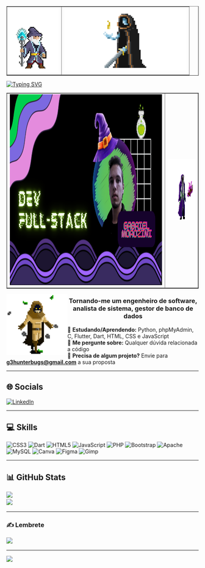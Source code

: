 <table width="100%", border="none">
    <td align="left">
      <img src="Ice_Mage.gif" alt="Ice Mage" height="170"/>
    </td>
    <td align="right">
      <img src="fireball.gif" alt="Fire Mage" height="160"/>
    </td>
</table>

[![Typing SVG](https://readme-typing-svg.demolab.com?font=Bilbo&size=35&pause=1000&color=05B9F7&width=435&lines=Hello+my+dear+friends;I'm+Gabriel%2C+a+full-stack+dev;also+known+as+G3+or+Morozini;If+you+need+a+project%2C+feel+free+and+ask+me)](https://git.io/typing-svg)

<table width="100%", border="none">
    <td align="left">
      <img src="dev-fullstack.png" alt="Dev Full-stack" height="500"/>
    </td>
     <td align="right">
      <img src="purple-wizard.gif" alt="Purple Wizard" height="160"/>
    </td>
</table>

<div style="float: left;">
  <img height="160" src="flying.gif" alt="Flying"/>
</div>

<h3 style="text-align: center;">
  Tornando-me um engenheiro de software, analista de sistema, gestor de banco de dados
</h3>

📖 **Estudando/Aprendendo:** Python, phpMyAdmin, C, Flutter, Dart, HTML, CSS e JavaScript  
💬 **Me pergunte sobre:** Qualquer dúvida relacionada a código  
📂 **Precisa de algum projeto?** Envie para **g3hunterbugs@gmail.com** a sua proposta

---

## 🌐 Socials

[![LinkedIn](https://img.shields.io/badge/LinkedIn-%230077B5.svg?logo=linkedin&logoColor=white)](https://www.linkedin.com/in/gabriel-morozini-2aa28b251/)

---

## 💻 Skills

![CSS3](https://img.shields.io/badge/css3-%231572B6.svg?style=for-the-badge&logo=css3&logoColor=white)
![Dart](https://img.shields.io/badge/dart-%230175C2.svg?style=for-the-badge&logo=dart&logoColor=white)
![HTML5](https://img.shields.io/badge/html5-%23E34F26.svg?style=for-the-badge&logo=html5&logoColor=white)
![JavaScript](https://img.shields.io/badge/javascript-%23323330.svg?style=for-the-badge&logo=javascript&logoColor=%23F7DF1E)
![PHP](https://img.shields.io/badge/php-%23777BB4.svg?style=for-the-badge&logo=php&logoColor=white)
![Bootstrap](https://img.shields.io/badge/bootstrap-%238511FA.svg?style=for-the-badge&logo=bootstrap&logoColor=white)
![Apache](https://img.shields.io/badge/apache-%23D42029.svg?style=for-the-badge&logo=apache&logoColor=white)
![MySQL](https://img.shields.io/badge/mysql-4479A1.svg?style=for-the-badge&logo=mysql&logoColor=white)
![Canva](https://img.shields.io/badge/Canva-%2300C4CC.svg?style=for-the-badge&logo=Canva&logoColor=white)
![Figma](https://img.shields.io/badge/figma-%23F24E1E.svg?style=for-the-badge&logo=figma&logoColor=white)
![Gimp](https://img.shields.io/badge/Gimp-657D8B?style=for-the-badge&logo=gimp&logoColor=FFFFFF)

---

## 📊 GitHub Stats

![](https://github-readme-streak-stats.herokuapp.com/?user=G3programmer&theme=dark&hide_border=false)  
![](https://github-readme-stats.vercel.app/api/top-langs/?username=G3programmer&theme=dark&hide_border=false&include_all_commits=true&count_private=false&layout=compact)

---

### ✍️ Lembrete

![](https://quotes-github-readme.vercel.app/api?type=horizontal&theme=tokyonight)

---

[![](https://visitcount.itsvg.in/api?id=G3programmer&icon=0&color=0)](https://visitcount.itsvg.in)

<!-- Proudly created with GPRM ( https://gprm.itsvg.in ) -->
